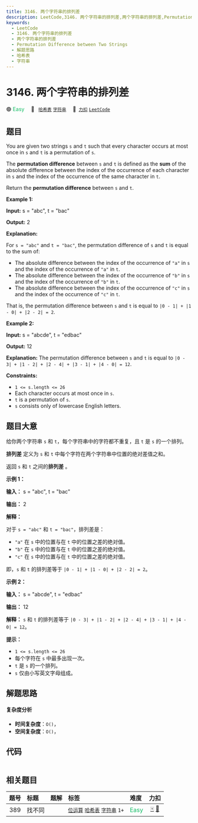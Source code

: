 ```yaml
---
title: 3146. 两个字符串的排列差
description: LeetCode,3146. 两个字符串的排列差,两个字符串的排列差,Permutation Difference between Two Strings,解题思路,哈希表,字符串
keywords:
  - LeetCode
  - 3146. 两个字符串的排列差
  - 两个字符串的排列差
  - Permutation Difference between Two Strings
  - 解题思路
  - 哈希表
  - 字符串
---
```


# 3146. 两个字符串的排列差

🟢 <font color=#15bd66>Easy</font>&emsp; 🔖&ensp; [`哈希表`](/tag/hash-table.md) [`字符串`](/tag/string.md)&emsp; 🔗&ensp;[`力扣`](https://leetcode.cn/problems/permutation-difference-between-two-strings) [`LeetCode`](https://leetcode.com/problems/permutation-difference-between-two-strings)

## 题目

You are given two strings `s` and `t` such that every character occurs at most
once in `s` and `t` is a permutation of `s`.

The **permutation difference** between `s` and `t` is defined as the **sum**
of the absolute difference between the index of the occurrence of each
character in `s` and the index of the occurrence of the same character in `t`.

Return the **permutation difference** between `s` and `t`.



**Example 1:**

**Input:** s = "abc", t = "bac"

**Output:** 2

**Explanation:**

For `s = "abc"` and `t = "bac"`, the permutation difference of `s` and `t` is
equal to the sum of:

  * The absolute difference between the index of the occurrence of `"a"` in `s` and the index of the occurrence of `"a"` in `t`.
  * The absolute difference between the index of the occurrence of `"b"` in `s` and the index of the occurrence of `"b"` in `t`.
  * The absolute difference between the index of the occurrence of `"c"` in `s` and the index of the occurrence of `"c"` in `t`.

That is, the permutation difference between `s` and `t` is equal to `|0 - 1| +
|1 - 0| + |2 - 2| = 2`.

**Example 2:**

**Input:** s = "abcde", t = "edbac"

**Output:** 12

**Explanation:** The permutation difference between `s` and `t` is equal to
`|0 - 3| + |1 - 2| + |2 - 4| + |3 - 1| + |4 - 0| = 12`.



**Constraints:**

  * `1 <= s.length <= 26`
  * Each character occurs at most once in `s`.
  * `t` is a permutation of `s`.
  * `s` consists only of lowercase English letters.


## 题目大意

给你两个字符串 `s` 和 `t`，每个字符串中的字符都不重复，且 `t` 是 `s` 的一个排列。

**排列差** 定义为 `s` 和 `t` 中每个字符在两个字符串中位置的绝对差值之和。

返回 `s` 和 `t` 之间的**排列差** 。



**示例 1：**

**输入：** s = "abc", t = "bac"

**输出：** 2

**解释：**

对于 `s = "abc"` 和 `t = "bac"`，排列差是：

  * `"a"` 在 `s` 中的位置与在 `t` 中的位置之差的绝对值。
  * `"b"` 在 `s` 中的位置与在 `t` 中的位置之差的绝对值。
  * `"c"` 在 `s` 中的位置与在 `t` 中的位置之差的绝对值。

即，`s` 和 `t` 的排列差等于 `|0 - 1| + |1 - 0| + |2 - 2| = 2`。

**示例 2：**

**输入：** s = "abcde", t = "edbac"

**输出：** 12

**解释：** `s` 和 `t` 的排列差等于 `|0 - 3| + |1 - 2| + |2 - 4| + |3 - 1| + |4 - 0| =
12`。



**提示：**

  * `1 <= s.length <= 26`
  * 每个字符在 `s` 中最多出现一次。
  * `t` 是 `s` 的一个排列。
  * `s` 仅由小写英文字母组成。


## 解题思路

#### 复杂度分析

- **时间复杂度**：`O()`，
- **空间复杂度**：`O()`，

## 代码

```javascript

```

## 相关题目

<!-- prettier-ignore -->
| 题号 | 标题 | 题解 | 标签 | 难度 | 力扣 |
| :------: | :------ | :------: | :------ | :------ | :------: |
| 389 | 找不同 |  |  [`位运算`](/tag/bit-manipulation.md) [`哈希表`](/tag/hash-table.md) [`字符串`](/tag/string.md) `1+` | <font color=#15bd66>Easy</font> | [🀄️](https://leetcode.cn/problems/find-the-difference) [🔗](https://leetcode.com/problems/find-the-difference) |